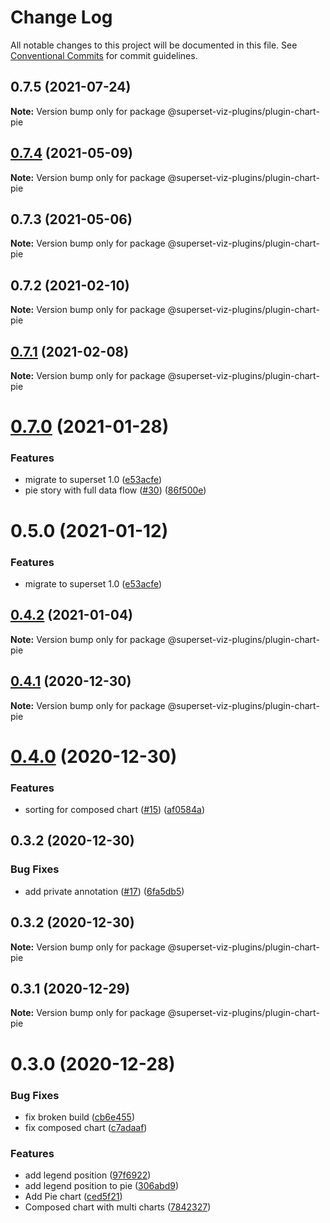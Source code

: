 # Change Log

All notable changes to this project will be documented in this file.
See [Conventional Commits](https://conventionalcommits.org) for commit guidelines.

## 0.7.5 (2021-07-24)

**Note:** Version bump only for package @superset-viz-plugins/plugin-chart-pie





## [0.7.4](https://github.com/nielsen-oss/superset-viz-plugins/compare/@superset-viz-plugins/plugin-chart-pie@0.7.3...@superset-viz-plugins/plugin-chart-pie@0.7.4) (2021-05-09)

**Note:** Version bump only for package @superset-viz-plugins/plugin-chart-pie





## 0.7.3 (2021-05-06)

**Note:** Version bump only for package @superset-viz-plugins/plugin-chart-pie





## 0.7.2 (2021-02-10)

**Note:** Version bump only for package @superset-viz-plugins/plugin-chart-pie





## [0.7.1](https://github.com/nielsen-oss/superset-viz-plugins/compare/@superset-viz-plugins/plugin-chart-pie@0.7.0...@superset-viz-plugins/plugin-chart-pie@0.7.1) (2021-02-08)

**Note:** Version bump only for package @superset-viz-plugins/plugin-chart-pie





# [0.7.0](https://github.com/nielsen-oss/superset-viz-plugins/compare/@superset-viz-plugins/plugin-chart-pie@0.5.0...@superset-viz-plugins/plugin-chart-pie@0.7.0) (2021-01-28)


### Features

* migrate to superset 1.0 ([e53acfe](https://github.com/nielsen-oss/superset-viz-plugins/commit/e53acfed93ee1f39fcd8a63b065b284ab513b692))
* pie story with full data flow ([#30](https://github.com/nielsen-oss/superset-viz-plugins/issues/30)) ([86f500e](https://github.com/nielsen-oss/superset-viz-plugins/commit/86f500ee3b59c90c564ca9a5eb6a5266eb10bbcb))





# 0.5.0 (2021-01-12)


### Features

* migrate to superset 1.0 ([e53acfe](https://github.com/nielsen-oss/superset-viz-plugins/commit/e53acfed93ee1f39fcd8a63b065b284ab513b692))





## [0.4.2](https://github.com/nielsen-oss/superset-viz-plugins/compare/@superset-viz-plugins/plugin-chart-pie@0.4.1...@superset-viz-plugins/plugin-chart-pie@0.4.2) (2021-01-04)

**Note:** Version bump only for package @superset-viz-plugins/plugin-chart-pie





## [0.4.1](https://github.com/nielsen-oss/superset-viz-plugins/compare/@superset-viz-plugins/plugin-chart-pie@0.4.0...@superset-viz-plugins/plugin-chart-pie@0.4.1) (2020-12-30)

**Note:** Version bump only for package @superset-viz-plugins/plugin-chart-pie





# [0.4.0](https://github.com/nielsen-oss/superset-viz-plugins/compare/@superset-viz-plugins/plugin-chart-pie@0.3.2...@superset-viz-plugins/plugin-chart-pie@0.4.0) (2020-12-30)


### Features

* sorting for composed chart ([#15](https://github.com/nielsen-oss/superset-viz-plugins/issues/15)) ([af0584a](https://github.com/nielsen-oss/superset-viz-plugins/commit/af0584af5b2108fabdb2c6c0fa0654a5a556fbd1))





## 0.3.2 (2020-12-30)


### Bug Fixes

* add private annotation ([#17](https://github.com/nielsen-oss/superset-viz-plugins/issues/17)) ([6fa5db5](https://github.com/nielsen-oss/superset-viz-plugins/commit/6fa5db5cff10792d6f14eb82f30067c8dc3e2c71))





## 0.3.2 (2020-12-30)

**Note:** Version bump only for package @superset-viz-plugins/plugin-chart-pie





## 0.3.1 (2020-12-29)

**Note:** Version bump only for package @superset-viz-plugins/plugin-chart-pie





# 0.3.0 (2020-12-28)


### Bug Fixes

* fix broken build ([cb6e455](https://github.com/nielsen-oss/superset-viz-plugins/commit/cb6e4558f133667d6ee184c9f2c4bb24aae22e0c))
* fix composed chart ([c7adaaf](https://github.com/nielsen-oss/superset-viz-plugins/commit/c7adaafada43133b01fdc0bcf861c29a6b5562bf))


### Features

* add legend position ([97f6922](https://github.com/nielsen-oss/superset-viz-plugins/commit/97f692268c91754ca3f49d1d25c5b3ae298f7670))
* add legend position to pie ([306abd9](https://github.com/nielsen-oss/superset-viz-plugins/commit/306abd91596c3eb6eb4e692d7d0a99b93f6e6548))
* Add Pie chart ([ced5f21](https://github.com/nielsen-oss/superset-viz-plugins/commit/ced5f2185ddfec2003d0b88b42c075beea0f0cb2))
* Composed chart with multi charts ([7842327](https://github.com/nielsen-oss/superset-viz-plugins/commit/784232758f4109e484f3052b45445f16c470d53a))
